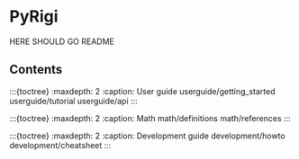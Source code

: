 # PyRigi

HERE SHOULD GO README

## Contents


:::{toctree}
:maxdepth: 2
:caption: User guide
userguide/getting_started
userguide/tutorial
userguide/api
:::

:::{toctree}
:maxdepth: 2
:caption: Math
math/definitions
math/references
:::

:::{toctree}
:maxdepth: 2
:caption: Development guide
development/howto
development/cheatsheet
:::



